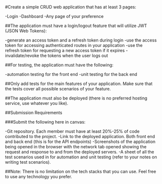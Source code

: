#Create a simple CRUD web application that has at least 3 pages:

-Login
-Dashboard
-Any page of your preference

##The application must have a login/logout feature that will utilize JWT (JSON Web Tokens):

-generate an access token and a refresh token during login
-use the access token for accessing authenticated routes in your application
-use the refresh token for requesting a new access token if it expires
-invalidate/revoke the tokens when the user logs out

##For testing, the application must have the following:

-automation testing for the front end
-unit testing for the back end

##Only add tests for the main features of your application. Make sure that the tests cover all possible scenarios of your feature.

##The application must also be deployed (there is no preferred hosting service, use whatever you like).

##Submission Requirements

###Submit the following here in canvas:

-Git repository. Each member must have at least 20%-25% of code contributed to the project.
-Link to the deployed application. Both front end and back end (this is for the API endpoints)
-Screenshots of the application being opened in the browser with the network tab opened showing the request and response to and from the deployed servers.
-A sheet of all the test scenarios used in for automation and unit testing (refer to your notes on writing test scenarios).
 

##Note: There is no limitation on the tech stacks that you can use. Feel free to use any technology you prefer.